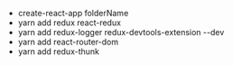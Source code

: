 - create-react-app folderName
- yarn add redux react-redux
- yarn add redux-logger redux-devtools-extension --dev
- yarn add react-router-dom
- yarn add redux-thunk